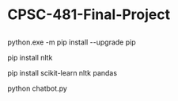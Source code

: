 # CPSC-481-Final-Project

##
python.exe -m pip install --upgrade pip


pip install nltk


pip install scikit-learn nltk pandas


python chatbot.py


##
